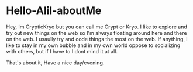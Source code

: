 # Hello-Alil-aboutMe

Hey, Im CrypticKryo but you can call me Crypt or Kryo.
I like to explore and try out new things on the web so I'm always floating around here and there on the web.
I usaully try and code things the most on the web.
If anything, I like to stay in my own bubble and in my own world oppose to socializing with others, but if I have to I dont mind it at all.

That's about it, Have a nice day/evening.
